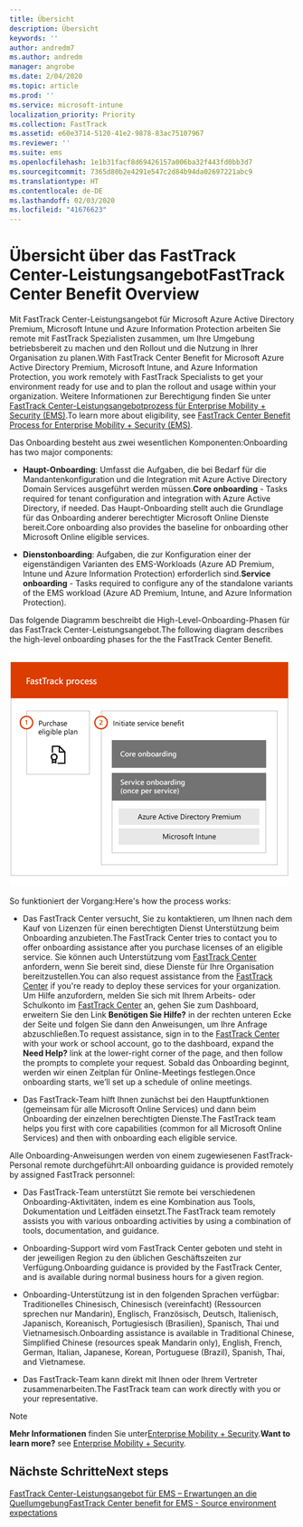 ```yaml
---
title: Übersicht
description: Übersicht
keywords: ''
author: andredm7
ms.author: andredm
manager: angrobe
ms.date: 2/04/2020
ms.topic: article
ms.prod: ''
ms.service: microsoft-intune
localization_priority: Priority
ms.collection: FastTrack
ms.assetid: e60e3714-5120-41e2-9878-83ac75107967
ms.reviewer: ''
ms.suite: ems
ms.openlocfilehash: 1e1b31facf8d69426157a006ba32f443fd0bb3d7
ms.sourcegitcommit: 7365d80b2e4291e547c2d84b94da02697221abc9
ms.translationtype: HT
ms.contentlocale: de-DE
ms.lasthandoff: 02/03/2020
ms.locfileid: "41676623"
---
```

# <a name="fasttrack-center-benefit-overview"></a><span data-ttu-id="34281-103">Übersicht über das FastTrack Center-Leistungsangebot</span><span class="sxs-lookup"><span data-stu-id="34281-103">FastTrack Center Benefit Overview</span></span>

<span data-ttu-id="34281-104">Mit FastTrack Center-Leistungsangebot für Microsoft Azure Active Directory Premium, Microsoft Intune und Azure Information Protection arbeiten Sie remote mit FastTrack Spezialisten zusammen, um Ihre Umgebung betriebsbereit zu machen und den Rollout und die Nutzung in Ihrer Organisation zu planen.</span><span class="sxs-lookup"><span data-stu-id="34281-104">With FastTrack Center Benefit for Microsoft Azure Active Directory Premium, Microsoft Intune, and Azure Information Protection, you work remotely with FastTrack Specialists to get your environment ready for use and to plan the rollout and usage within your organization.</span></span> <span data-ttu-id="34281-105">Weitere Informationen zur Berechtigung finden Sie unter [FastTrack Center-Leistungsangebotprozess für Enterprise Mobility + Security (EMS)](EMS-fasttrack-process.md).</span><span class="sxs-lookup"><span data-stu-id="34281-105">To learn more about eligibility, see [FastTrack Center Benefit Process for Enterprise Mobility + Security (EMS)](EMS-fasttrack-process.md).</span></span>

<span data-ttu-id="34281-106">Das Onboarding besteht aus zwei wesentlichen Komponenten:</span><span class="sxs-lookup"><span data-stu-id="34281-106">Onboarding has two major components:</span></span>

-   <span data-ttu-id="34281-107">**Haupt-Onboarding**: Umfasst die Aufgaben, die bei Bedarf für die Mandantenkonfiguration und die Integration mit Azure Active Directory Domain Services ausgeführt werden müssen.</span><span class="sxs-lookup"><span data-stu-id="34281-107">**Core onboarding** - Tasks required for tenant configuration and integration with Azure Active Directory, if needed.</span></span> <span data-ttu-id="34281-108">Das Haupt-Onboarding stellt auch die Grundlage für das Onboarding anderer berechtigter Microsoft Online Dienste bereit.</span><span class="sxs-lookup"><span data-stu-id="34281-108">Core onboarding also provides the baseline for onboarding other Microsoft Online eligible services.</span></span>

-   <span data-ttu-id="34281-109">**Dienstonboarding**: Aufgaben, die zur Konfiguration einer der eigenständigen Varianten des EMS-Workloads (Azure AD Premium, Intune und Azure Information Protection) erforderlich sind.</span><span class="sxs-lookup"><span data-stu-id="34281-109">**Service onboarding** - Tasks required to configure any of the standalone variants of the EMS workload (Azure AD Premium, Intune, and Azure Information Protection).</span></span>

<span data-ttu-id="34281-110">Das folgende Diagramm beschreibt die High-Level-Onboarding-Phasen für das FastTrack Center-Leistungsangebot.</span><span class="sxs-lookup"><span data-stu-id="34281-110">The following diagram describes the high-level onboarding phases for the the FastTrack Center Benefit.</span></span>

![Die hochrangigen Onboarding-Phasen der Nutzung des FastTrack Center-Leistungsangebot.](./media/ft-onboarding-process.png)

<span data-ttu-id="34281-112">So funktioniert der Vorgang:</span><span class="sxs-lookup"><span data-stu-id="34281-112">Here's how the process works:</span></span>

- <span data-ttu-id="34281-113">Das FastTrack Center versucht, Sie zu kontaktieren, um Ihnen nach dem Kauf von Lizenzen für einen berechtigten Dienst Unterstützung beim Onboarding anzubieten.</span><span class="sxs-lookup"><span data-stu-id="34281-113">The FastTrack Center tries to contact you to offer onboarding assistance after you purchase licenses of an eligible service.</span></span> <span data-ttu-id="34281-114">Sie können auch Unterstützung vom [FastTrack Center](https://go.microsoft.com/fwlink/?linkid=780698) anfordern, wenn Sie bereit sind, diese Dienste für Ihre Organisation bereitzustellen.</span><span class="sxs-lookup"><span data-stu-id="34281-114">You can also request assistance from the [FastTrack Center](https://go.microsoft.com/fwlink/?linkid=780698) if you're ready to deploy these services for your organization.</span></span> <span data-ttu-id="34281-115">Um Hilfe anzufordern, melden Sie sich mit Ihrem Arbeits- oder Schulkonto im [FastTrack Center](https://go.microsoft.com/fwlink/?linkid=780698) an, gehen Sie zum Dashboard, erweitern Sie den Link **Benötigen Sie Hilfe?** in der rechten unteren Ecke der Seite und folgen Sie dann den Anweisungen, um Ihre Anfrage abzuschließen.</span><span class="sxs-lookup"><span data-stu-id="34281-115">To request assistance, sign in to the [FastTrack Center](https://go.microsoft.com/fwlink/?linkid=780698) with your work or school account, go to the dashboard, expand the **Need Help?** link at the lower-right corner of the page, and then follow the prompts to complete your request.</span></span> <span data-ttu-id="34281-116">Sobald das Onboarding beginnt, werden wir einen Zeitplan für Online-Meetings festlegen.</span><span class="sxs-lookup"><span data-stu-id="34281-116">Once onboarding starts, we’ll set up a schedule of online meetings.</span></span>

-   <span data-ttu-id="34281-117">Das FastTrack-Team hilft Ihnen zunächst bei den Hauptfunktionen (gemeinsam für alle Microsoft Online Services) und dann beim Onboarding der einzelnen berechtigten Dienste.</span><span class="sxs-lookup"><span data-stu-id="34281-117">The FastTrack team helps you first with core capabilities (common for all Microsoft Online Services) and then with onboarding each eligible service.</span></span>

<span data-ttu-id="34281-118">Alle Onboarding-Anweisungen werden von einem zugewiesenen FastTrack-Personal remote durchgeführt:</span><span class="sxs-lookup"><span data-stu-id="34281-118">All onboarding guidance is provided remotely by assigned FastTrack personnel:</span></span>

-   <span data-ttu-id="34281-119">Das FastTrack-Team unterstützt Sie remote bei verschiedenen Onboarding-Aktivitäten, indem es eine Kombination aus Tools, Dokumentation und Leitfäden einsetzt.</span><span class="sxs-lookup"><span data-stu-id="34281-119">The FastTrack team remotely assists you with various onboarding activities by using a combination of tools, documentation, and guidance.</span></span>

-   <span data-ttu-id="34281-120">Onboarding-Support wird vom FastTrack Center geboten und steht in der jeweiligen Region zu den üblichen Geschäftszeiten zur Verfügung.</span><span class="sxs-lookup"><span data-stu-id="34281-120">Onboarding guidance is provided by the FastTrack Center, and is available during normal business hours for a given region.</span></span>

-   <span data-ttu-id="34281-121">Onboarding-Unterstützung ist in den folgenden Sprachen verfügbar: Traditionelles Chinesisch, Chinesisch (vereinfacht) (Ressourcen sprechen nur Mandarin), Englisch, Französisch, Deutsch, Italienisch, Japanisch, Koreanisch, Portugiesisch (Brasilien), Spanisch, Thai und Vietnamesisch.</span><span class="sxs-lookup"><span data-stu-id="34281-121">Onboarding assistance is available in Traditional Chinese, Simplified Chinese (resources speak Mandarin only), English, French, German, Italian, Japanese, Korean, Portuguese (Brazil), Spanish, Thai, and Vietnamese.</span></span>

-   <span data-ttu-id="34281-122">Das FastTrack-Team kann direkt mit Ihnen oder Ihrem Vertreter zusammenarbeiten.</span><span class="sxs-lookup"><span data-stu-id="34281-122">The FastTrack team can work directly with you or your representative.</span></span>

> [!NOTE]
> <span data-ttu-id="34281-123">**Mehr Informationen** finden Sie unter[Enterprise Mobility + Security](https://www.microsoft.com/cloud-platform/enterprise-mobility).</span><span class="sxs-lookup"><span data-stu-id="34281-123">**Want to learn more?** see [Enterprise Mobility + Security](https://www.microsoft.com/cloud-platform/enterprise-mobility).</span></span>

## <a name="next-steps"></a><span data-ttu-id="34281-124">Nächste Schritte</span><span class="sxs-lookup"><span data-stu-id="34281-124">Next steps</span></span>

[<span data-ttu-id="34281-125">FastTrack Center-Leistungsangebot für EMS – Erwartungen an die Quellumgebung</span><span class="sxs-lookup"><span data-stu-id="34281-125">FastTrack Center benefit for EMS - Source environment expectations</span></span>](EMS-source-environment-expectations.md)
